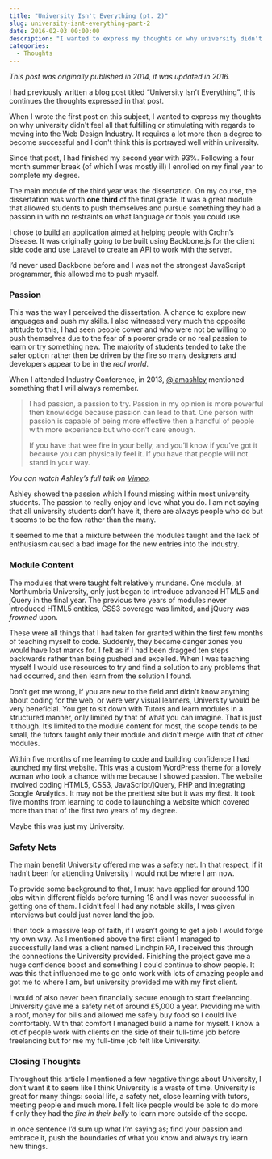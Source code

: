 ```yaml
---
title: "University Isn't Everything (pt. 2)"
slug: university-isnt-everything-part-2
date: 2016-02-03 00:00:00
description: "I wanted to express my thoughts on why university didn't feel all that fulfilling or stimulating with regards to moving into the Web Design Industry."
categories:
  - Thoughts
---
```


_This post was originally published in 2014, it was updated in 2016._

I had previously written a blog post titled “University Isn’t Everything”, this continues the thoughts expressed in that post.

When I wrote the first post on this subject, I wanted to express my thoughts on why university didn't feel all that fulfilling or stimulating with regards to moving into the Web Design Industry. It requires a lot more then a degree to become successful and I don't think this is portrayed well within university.

Since that post, I had finished my second year with 93%. Following a four month summer break (of which I was mostly ill) I enrolled on my final year to complete my degree.

The main module of the third year was the dissertation. On my course, the dissertation was worth **one third** of the final grade. It was a great module that allowed students to push themselves and pursue something they had a passion in with no restraints on what language or tools you could use.

I chose to build an application aimed at helping people with Crohn’s Disease. It was originally going to be built using Backbone.js for the client side code and use Laravel to create an API to work with the server.

I’d never used Backbone before and I was not the strongest JavaScript programmer, this allowed me to push myself.

### Passion

This was the way I perceived the dissertation. A chance to explore new languages and push my skills. I also witnessed very much the opposite attitude to this, I had seen people cower and who were not be willing to push themselves due to the fear of a poorer grade or no real passion to learn or try something new. The majority of students tended to take the safer option rather then be driven by the fire so many designers and developers appear to be in the _real world_.

When I attended Industry Conference, in 2013, [@iamashley](https://twitter.com/iamashley) mentioned something that I will always remember.

> I had passion, a passion to try. Passion in my opinion is more powerful then knowledge because passion can lead to that. One person with passion is capable of being more effective then a handful of people with more experience but who don’t care enough.
>
> If you have that wee fire in your belly, and you’ll know if you’ve got it because you can physically feel it. If you have that people will not stand in your way.

_You can watch Ashley’s full talk on [Vimeo](http://vimeo.com/67567032)._

Ashley showed the passion which I found missing within most university students. The passion to really enjoy and love what you do. I am not saying that all university students don’t have it, there are always people who do but it seems to be the few rather than the many.

It seemed to me that a mixture between the modules taught and the lack of enthusiasm caused a bad image for the new entries into the industry.

### Module Content

The modules that were taught felt relatively mundane. One module, at Northumbria University, only just began to introduce advanced HTML5 and jQuery in the final year. The previous two years of modules never introduced HTML5 entities, CSS3 coverage was limited, and jQuery was _frowned_ upon.

These were all things that I had taken for granted within the first few months of teaching myself to code. Suddenly, they became danger zones you would have lost marks for. I felt as if I had been dragged ten steps backwards rather than being pushed and excelled. When I was teaching myself I would use resources to try and find a solution to any problems that had occurred, and then learn from the solution I found.

Don’t get me wrong, if you are new to the field and didn't know anything about coding for the web, or were very visual learners, University would be very beneficial. You get to sit down with Tutors and learn modules in a structured manner, only limited by that of what you can imagine. That is just it though. It’s limited to the module content for most, the scope tends to be small, the tutors taught only their module and didn't merge with that of other modules.

Within five months of me learning to code and building confidence I had launched my first website. This was a custom WordPress theme for a lovely woman who took a chance with me because I showed passion. The website involved coding HTML5, CSS3, JavaScript/jQuery, PHP and integrating Google Analytics. It may not be the prettiest site but it was my first. It took five months from learning to code to launching a website which covered more than that of the first two years of my degree.

Maybe this was just my University.

### Safety Nets

The main benefit University offered me was a safety net. In that respect, if it hadn’t been for attending University I would not be where I am now.

To provide some background to that, I must have applied for around 100 jobs within different fields before turning 18 and I was never successful in getting one of them. I didn’t feel I had any notable skills, I was given interviews but could just never land the job.

I then took a massive leap of faith, if I wasn’t going to get a job I would forge my own way. As I mentioned above the first client I managed to successfully land was a client named Linchpin PA, I received this through the connections the University provided. Finishing the project gave me a huge confidence boost and something I could continue to show people. It was this that influenced me to go onto work with lots of amazing people and got me to where I am, but university provided me with my first client.

I would of also never been financially secure enough to start freelancing. University gave me a safety net of around £5,000 a year. Providing me with a roof, money for bills and allowed me safely buy food so I could live comfortably. With that comfort I managed build a name for myself. I know a lot of people work with clients on the side of their full-time job before freelancing but for me my full-time job felt like University.

### Closing Thoughts

Throughout this article I mentioned a few negative things about University, I don’t want it to seem like I think University is a waste of time. University is great for many things: social life, a safety net, close learning with tutors, meeting people and much more. I felt like people would be able to do more if only they had the _fire in their belly_ to learn more outside of the scope.

In once sentence I’d sum up what I’m saying as; find your passion and embrace it, push the boundaries of what you know and always try learn new things.
